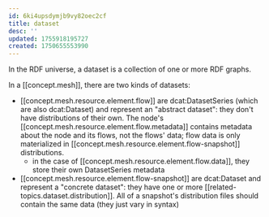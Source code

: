 ```yaml
---
id: 6ki4upsdymjb9vy82oec2cf
title: dataset
desc: ''
updated: 1755918195727
created: 1750655553990
---
```


In the RDF universe, a dataset is a collection of one or more RDF graphs.

In a [[concept.mesh]], there are two kinds of datasets:
  - [[concept.mesh.resource.element.flow]] are dcat:DatasetSeries (which are also dcat:Dataset) and represent an "abstract dataset": they don't have distributions of their own. The node's [[concept.mesh.resource.element.flow.metadata]] contains metadata about the node and its flows, not the flows' data; flow data is only materialized in [[concept.mesh.resource.element.flow-snapshot]] distributions.
    - in the case of [[concept.mesh.resource.element.flow.data]], they store their own DatasetSeries metadata
  - [[concept.mesh.resource.element.flow-snapshot]] are dcat:Dataset and represent a "concrete dataset": they have one or more [[related-topics.dataset.distribution]]. All of a snapshot's distribution files should contain the same data (they just vary in syntax)
